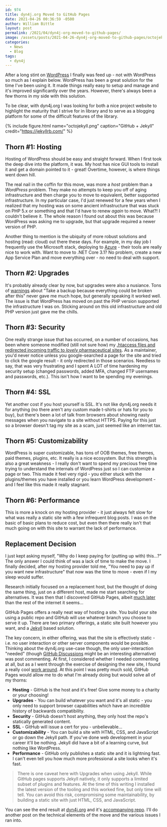 ```yaml
---
id: 974
title: dyn4j.org Moved to GitHub Pages
date: 2021-04-26 00:36:59 -0500
author: William Bittle
layout: post
permalink: /2021/04/dyn4j-org-moved-to-github-pages/
image: /assets/posts/2021-04-26-dyn4j-org-moved-to-github-pages/octojekyll.png
categories:
  - News
  - Blog
tags:
  - dyn4j
---
```


After a long stint on [WordPress](https://wordpress.org/) I finally was feed up - not with WordPress so much as I explain below.  WordPress has been a great solution for the time I've been using it.  It made things really easy to setup and manage and it's improved significantly over the years.  However, there's always been a few thorns in my side with this solution.

To be clear, with dyn4j.org I was looking for both a nice project website to highlight the maturity that I strive for in library and to serve as a blogging platform for some of the difficult features of the library.

{% include figure.html name="octojekyll.png" caption="GitHub + Jekyll" credit="https://jekyllrb.com/" %}

## Thorn #1: Hosting
Hosting of WordPress should be easy and straight forward.  When I first took the deep dive into the platform, it was.  My host has nice GUI tools to install it and get a domain pointed to it - great!  Overtime, however, is where things went down hill.  

The real nail in the coffin for this move, was more a _host_ problem than a _WordPress_ problem.  They make no attempts to keep you off of aging infrastructure and then charge you to move to equivalent, better supported infrastructure.  In my particular case, I'd just renewed for a few years when I realized that my hosting was on some ancient infrastructure that was stuck on PHP 5.x or something and that I'd have to renew _again_ to move.  What?!  I couldn't believe it.  The whole reason I found out about this was because WordPress was asking me to upgrade, but that upgrade required a newer version of PHP.

Another thing to mention is the ubiquity of more robust solutions and hosting (read: cloud) out there these days.  For example, in my day job I frequently use the Microsoft stack, deploying to [Azure](https://azure.microsoft.com/en-us/) - their tools are really nice to work with.  Want to move to .NET Core 3.1?  No problem, create a new App Service Plan and move everything over - no need to deal with support.

## Thorn #2: Upgrades
It's probably already clear by now, but upgrades were also a nusiance.  Tons of [warnings](https://wordpress.org/support/article/upgrading-wordpress-extended-instructions/) about "Take a backup because everything could be broken after this" never gave me much hope, but generally speaking it worked well.  The issue is that WordPress has moved on past the PHP version supported the infrastructure I was on.  Sticking around on this old infrastructure and old PHP version just gave me the chills.

## Thorn #3: Security
One really strange issue that has occurred, on a number of occasions, has been where someone modified (still not sure how) my [.htaccess files and redirected incoming traffic to _lovely_ pharmaceutical sites](https://www.wordfence.com/learn/removing-malicious-redirects-site/).  As a maintainer, you'd never notice unless you google-searched a page for the site and tried to click the google result - it only redirected in those scenarios.  Needless to say, that was very frustrating and I spent A LOT of time hardening my security setup (changed passwords, added MFA, changed FTP usernames and passwords, etc.).  This isn't how I want to be spending my evenings.

## Thorn #4: SSL
Yet another cost if you host yourself is SSL.  It's not like dyn4j.org needs it for anything (no there aren't any custom made t-shirts or hats for you to buy), but there's been a lot of talk from browsers about showing nasty messages when you navigate to a site without HTTPS.  Paying for this just so a browser doesn't tag my site as a scam, just seemed like an internet tax.

## Thorn #5: Customizability
WordPress is super customizable, has tons of OOB themes, free themes, paid themes, plugins, etc. It really is a nice ecosystem.  But this strength is also a great weakness - I really don't want to spend my precious free time trying to understand the internals of WordPress just so I can customize a page or two.  This made it feel very rigid - you either stuck with the plugins/themes you have installed or you learn WordPress development - and I feel like this made it really stagnant.

## Thorn #6: Performance
This is more a knock on my hosting provider - it just always felt slow for what was really a static site with a few infrequent blog posts.  I was on the basic of basic plans to reduce cost, but even then there really isn't that much going on with this site to warrant the lack of performance.

## Replacement Decision
I just kept asking myself, "Why do I keep paying for (putting up with) this...?"  The only answer I could think of was a lack of time to make the move.  I finally decided, after my hosting provider told me, "You need to pay up if you want new infrastructure" that now was the time to move - even if I my sleep would suffer.  

Research initially focused on a replacement host, but the thought of doing the same thing, just on a different host, made me start searching for alternatives.  It was then that I discovered GitHub Pages, albeit [much later](https://www.smashingmagazine.com/2014/08/build-blog-jekyll-github-pages/) than the rest of the internet it seems...

GitHub Pages offers a really neat way of hosting a site.  You build your site using a public repo and GitHub will use whatever branch you choose to serve it up.  There are two primary offerings, a static site built however you want, and a [Jekyll](https://jekyllrb.com/) based solution.  

The key concern, in either offering, was that the site is effectively static - i.e. no user interaction or other server components would be possible.  Thinking about the dyn4j.org use-case though, the only user-interaction "needed" (though [GitHub Discussions](https://github.com/dyn4j/dyn4j/discussions) might be an interesting alternative) was post commenting.  At first, I considered whether I needed commenting at all, but as a I went through the exercise of designing the new site, I found a really cool [work around](https://haacked.com/archive/2018/06/24/comments-for-jekyll-blogs/).  At this point I was pretty much sold, GitHub Pages would allow me to do what I'm already doing but would solve all of my thorns:

* **Hosting** - GitHub is the host and it's free!  Give some money to a charity or your choosing!
* **Upgrades** - You can build whatever you want and it's all static - you only need to support browser capabilities which have an incredible history of backwards compatibility.
* **Security** - GitHub doesn't host anything, they only host the repo's statically generated content.
* **SSL** - GitHub will issue a cert for you - unbelievable...
* **Customizability** - You can build a site with HTML, CSS, and JavaScript or go down the Jekyll path.  If you've done web development in your career it'll be nothing.  Jekyll did have a bit of a learning curve, but nothing like WordPress.
* **Performance** - GitHub only publishes a static site and it is lightning fast.  I can't even tell you how much more professional a site looks when it's fast.

> There is one caveat here with Upgrades when using Jekyll.  While GitHub pages supports Jekyll natively, it only supports a limited subset of plugins and features.  At the time of this writing I installed the latest version of the tooling and this worked fine, but only time will tell.  You can avoid this risk, compromising some maintainability, by building a static site with just HTML, CSS, and JavaScript.

You can see the end result at [dyn4j.org](https://dyn4j.org/) and it's [accompanying repo](https://github.com/dyn4j/dyn4j.github.io).  I'll do another post on the technical elements of the move and the various issues I ran into.